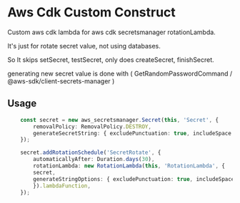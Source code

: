 # Aws Cdk Custom Construct
Custom aws cdk lambda for aws cdk secretsmanager rotationLambda.

It's just for rotate secret value, not using databases.

So It skips setSecret, testSecret, only does createSecret, finishSecret.

generating new secret value is done with ( GetRandomPasswordCommand / @aws-sdk/client-secrets-manager )

## Usage
```typescript
    const secret = new aws_secretsmanager.Secret(this, 'Secret', {
        removalPolicy: RemovalPolicy.DESTROY,
        generateSecretString: { excludePunctuation: true, includeSpace: false, passwordLength: 40 },
    });

    secret.addRotationSchedule('SecretRotate', {
        automaticallyAfter: Duration.days(30),
        rotationLambda: new RotationLambda(this, 'RotationLambda', {
        secret,
        generateStringOptions: { excludePunctuation: true, includeSpace: false, passwordLength: 40 },
        }).lambdaFunction,
    });
```